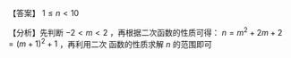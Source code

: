 【答案】 $1 \leq n < 1 0$

【分析】先判断 $- 2 < m < 2$ ，再根据二次函数的性质可得： $n = m ^ { 2 } + 2 m + 2 = { \left( m + 1 \right) } ^ { 2 } + 1$ ，再利用二次 函数的性质求解 $n$ 的范围即可
